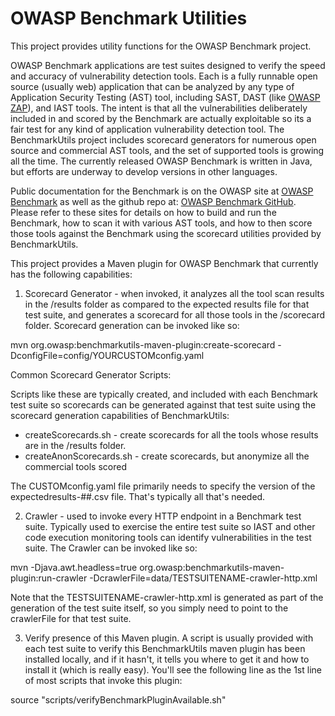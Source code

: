 # OWASP Benchmark Utilities

This project provides utility functions for the OWASP Benchmark project.

OWASP Benchmark applications are test suites designed to verify the speed and accuracy of vulnerability detection tools. Each is a fully runnable open source (usually web) application that can be analyzed by any type of Application Security Testing (AST) tool, including SAST, DAST (like <a href="https://owasp.org/www-project-zap">OWASP ZAP</a>), and IAST tools. The intent is that all the vulnerabilities deliberately included in and scored by the Benchmark are actually exploitable so its a fair test for any kind of application vulnerability detection tool. The BenchmarkUtils project includes scorecard generators for numerous open source and commercial AST tools, and the set of supported tools is growing all the time. The currently released OWASP Benchmark is written in Java, but efforts are underway to develop versions in other languages.

Public documentation for the Benchmark is on the OWASP site at <a href="https://owasp.org/www-project-benchmark">OWASP Benchmark</a> as well as the github repo at: <a href="https://github.com/OWASP-Benchmark/BenchmarkJava">OWASP Benchmark GitHub</a>. Please refer to these sites for details on how to build and run the Benchmark, how to scan it with various AST tools, and how to then score those tools against the Benchmark using the scorecard utilities provided by BenchmarkUtils.

This project provides a Maven plugin for OWASP Benchmark that currently has the following capabilities:

1. Scorecard Generator - when invoked, it analyzes all the tool scan results in the /results folder as compared to the expected results file for that test suite, and generates a scorecard for all those tools in the /scorecard folder. Scorecard generation can be invoked like so:

mvn org.owasp:benchmarkutils-maven-plugin:create-scorecard -DconfigFile=config/YOURCUSTOMconfig.yaml

Common Scorecard Generator Scripts:

Scripts like these are typically created, and included with each Benchmark test suite so scorecards can be generated against that test suite using the scorecard generation capabilities of BenchmarkUtils:
* createScorecards.sh - create scorecards for all the tools whose results are in the /results folder.
* createAnonScorecards.sh - create scorecards, but anonymize all the commercial tools scored

The CUSTOMconfig.yaml file primarily needs to specify the version of the expectedresults-##.csv file. That's typically all that's needed.

2. Crawler - used to invoke every HTTP endpoint in a Benchmark test suite. Typically used to exercise the entire test suite so IAST and other code execution monitoring tools can identify vulnerabilities in the test suite. The Crawler can be invoked like so:

mvn -Djava.awt.headless=true org.owasp:benchmarkutils-maven-plugin:run-crawler -DcrawlerFile=data/TESTSUITENAME-crawler-http.xml

Note that the TESTSUITENAME-crawler-http.xml is generated as part of the generation of the test suite itself, so you simply need to point to the crawlerFile for that test suite.

3. Verify presence of this Maven plugin.  A script is usually provided with each test suite to verify this BenchmarkUtils maven plugin has been installed locally, and if it hasn't, it tells you where to get it and how to install it (which is really easy). You'll see the following line as the 1st line of most scripts that invoke this plugin:

source "scripts/verifyBenchmarkPluginAvailable.sh"


